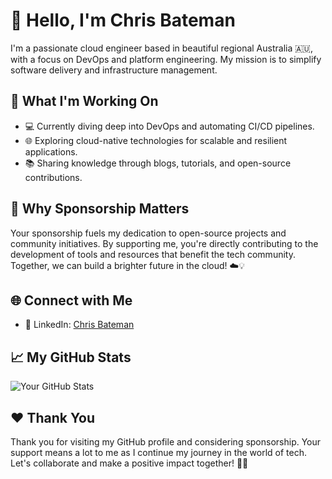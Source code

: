 # 👋 Hello, I'm Chris Bateman

I'm a passionate cloud engineer based in beautiful regional Australia 🇦🇺, with a focus on DevOps and platform engineering. My mission is to simplify software delivery and infrastructure management.

## 🔧 What I'm Working On

- 💻 Currently diving deep into DevOps and automating CI/CD pipelines.
- 🌐 Exploring cloud-native technologies for scalable and resilient applications.
- 📚 Sharing knowledge through blogs, tutorials, and open-source contributions.

## 🚀 Why Sponsorship Matters

Your sponsorship fuels my dedication to open-source projects and community initiatives. By supporting me, you're directly contributing to the development of tools and resources that benefit the tech community. Together, we can build a brighter future in the cloud! ☁️💡

## 🌐 Connect with Me

- 💼 LinkedIn: [Chris Bateman](https://www.linkedin.com/in/chris-bateman1)

## 📈 My GitHub Stats

![Your GitHub Stats](https://github-readme-stats.vercel.app/api?username=chris-bateman1&show_icons=true&theme=dark)


## ❤️ Thank You

Thank you for visiting my GitHub profile and considering sponsorship. Your support means a lot to me as I continue my journey in the world of tech. Let's collaborate and make a positive impact together! 🌟✨
